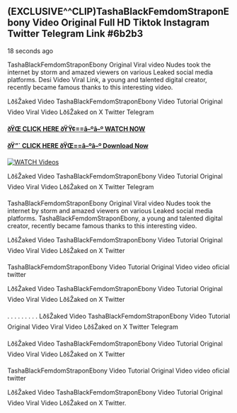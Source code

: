 ## (EXCLUSIVE^^CLIP)TashaBlackFemdomStraponEbony Video Original Full HD Tiktok Instagram Twitter Telegram Link #6b2b3

18 seconds ago

TashaBlackFemdomStraponEbony Original Viral video Nudes took the internet by storm and amazed viewers on various Leaked social media platforms. Desi Video Viral Link, a young and talented digital creator, recently became famous thanks to this interesting video.

LðšŽaked Video TashaBlackFemdomStraponEbony Video Tutorial Original Video Viral Video LðšŽaked on X Twitter Telegram

**[ðŸŒ CLICK HERE ðŸŸ¢==â–ºâ–º WATCH NOW](https://clips-mediaa.blogspot.com/2025/02/video-viral-download.html)**

**[ðŸ”´ CLICK HERE ðŸŒ==â–ºâ–º Download Now](https://clips-mediaa.blogspot.com/2025/02/video-viral-download.html)**

[![WATCH Videos](https://i.imgur.com/dJHk4Zq.gif)](https://clips-mediaa.blogspot.com/2025/02/video-viral-download.html)

LðšŽaked Video TashaBlackFemdomStraponEbony Video Tutorial Original Video Viral Video LðšŽaked on X Twitter Telegram

TashaBlackFemdomStraponEbony Original Viral video Nudes took the internet by storm and amazed viewers on various Leaked social media platforms. TashaBlackFemdomStraponEbony, a young and talented digital creator, recently became famous thanks to this interesting video.

LðšŽaked Video TashaBlackFemdomStraponEbony Video Tutorial Original Video Viral Video LðšŽaked on X Twitter

TashaBlackFemdomStraponEbony Video Tutorial Original Video video oficial twitter

LðšŽaked Video TashaBlackFemdomStraponEbony Video Tutorial Original Video Viral Video LðšŽaked on X Twitter

. . . . . . . . . LðšŽaked Video TashaBlackFemdomStraponEbony Video Tutorial Original Video Viral Video LðšŽaked on X Twitter Telegram

LðšŽaked Video TashaBlackFemdomStraponEbony Video Tutorial Original Video Viral Video LðšŽaked on X Twitter

TashaBlackFemdomStraponEbony Video Tutorial Original Video video oficial twitter

LðšŽaked Video TashaBlackFemdomStraponEbony Video Tutorial Original Video Viral Video LðšŽaked on X Twitter.